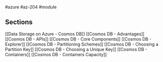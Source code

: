 #azure #az-204 #module 

## Sections
[[Data Storage on Azure - Cosmos DB]]
[[Cosmos DB - Advantages]]
[[Cosmos DB - APIs]]
[[Cosmos DB - Core Components]]
[[Cosmos DB - Explorer]]
[[Cosmos DB - Partitioning Schemes]]
[[Cosmos DB - Choosing a Partition Key]]
[[Cosmos DB - Choosing a Unique Key]]
[[Cosmos DB - Containers]]
[[Cosmos DB - Containers Capacity]]